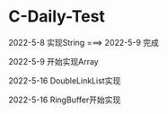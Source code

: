 # C-Daily-Test
2022-5-8 实现String ===> 2022-5-9 完成

2022-5-9 开始实现Array

2022-5-16 DoubleLinkList实现

2022-5-16 RingBuffer开始实现

